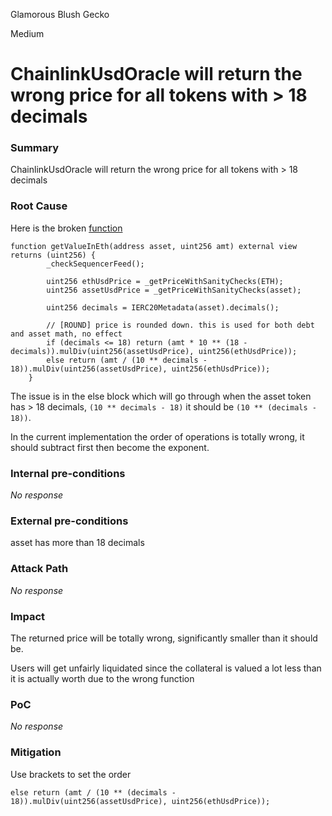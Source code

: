 Glamorous Blush Gecko

Medium

# ChainlinkUsdOracle will return the wrong price for all tokens with > 18 decimals

### Summary

ChainlinkUsdOracle will return the wrong price for all tokens with > 18 decimals

### Root Cause

Here is the broken [function](https://github.com/sherlock-audit/2024-08-sentiment-v2/blob/25a0c8aeaddec273c5318540059165696591ecfb/protocol-v2/src/oracle/ChainlinkUsdOracle.sol#L86)

```solidity
function getValueInEth(address asset, uint256 amt) external view returns (uint256) {
        _checkSequencerFeed();

        uint256 ethUsdPrice = _getPriceWithSanityChecks(ETH);
        uint256 assetUsdPrice = _getPriceWithSanityChecks(asset);

        uint256 decimals = IERC20Metadata(asset).decimals();

        // [ROUND] price is rounded down. this is used for both debt and asset math, no effect
        if (decimals <= 18) return (amt * 10 ** (18 - decimals)).mulDiv(uint256(assetUsdPrice), uint256(ethUsdPrice));
        else return (amt / (10 ** decimals - 18)).mulDiv(uint256(assetUsdPrice), uint256(ethUsdPrice)); 
    }
```

The issue is in the else block which will go through when the asset token has > 18 decimals, `(10 ** decimals - 18)` it should be `(10 ** (decimals - 18))`.

In the current implementation the order of operations is totally wrong, it should subtract first then become the exponent.

### Internal pre-conditions

_No response_

### External pre-conditions

asset has more than 18 decimals

### Attack Path

_No response_

### Impact

The returned price will be totally wrong, significantly smaller than it should be.

Users will get unfairly liquidated since the collateral is valued a lot less than it is actually worth due to the wrong function

### PoC

_No response_

### Mitigation

Use brackets to set the order

```solidity
else return (amt / (10 ** (decimals - 18)).mulDiv(uint256(assetUsdPrice), uint256(ethUsdPrice)); 
```